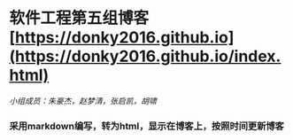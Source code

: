# 软件工程第五组博客  [https://donky2016.github.io](https://donky2016.github.io/index.html) #
*小组成员：朱豪杰，赵梦清，张启凯，胡啸*
### 采用markdown编写，转为html，显示在博客上，按照时间更新博客 ###
